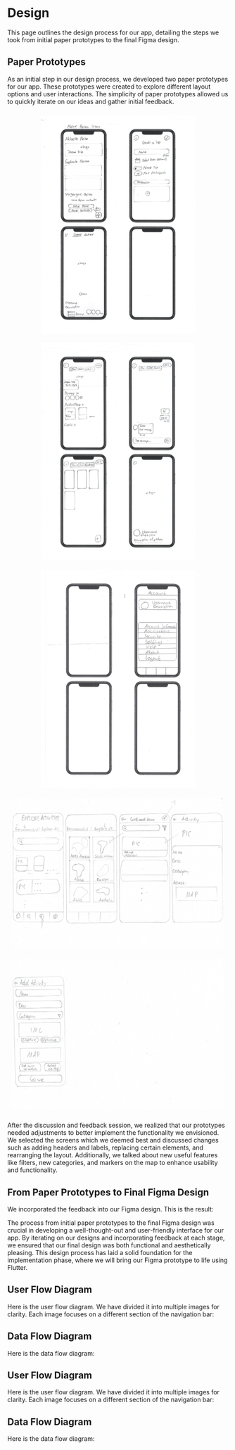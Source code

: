 # Design

This page outlines the design process for our app, detailing the steps we took from initial paper prototypes to the final Figma design.

## Paper Prototypes

As an initial step in our design process, we developed two paper prototypes for our app. These prototypes were created to explore different layout options and user interactions. The simplicity of paper prototypes allowed us to quickly iterate on our ideas and gather initial feedback. 

<div style="display: flex; justify-content: center; flex-wrap: wrap;">
    <div style="text-align: center; margin: 10px;">
        <img src="assets/images/ScanPaper-1.png" alt="ScanPaper-1" style="width: 350px;"/>
    </div>
    <div style="text-align: center; margin: 10px;">
        <img src="assets/images/ScanPaper-2.png" alt="ScanPaper-2" style="width: 350px;"/>
    </div>
    <div style="text-align: center; margin: 10px;">
        <img src="assets/images/ScanPaper-3.png" alt="ScanPaper-3" style="width: 350px;"/>
    </div>
    <div style="text-align: center; margin: 10px;">
        <img src="assets/images/ScanPaper-4.png" alt="ScanPaper-4" style="width: 500px;"/>
    </div>
    <div style="text-align: center; margin: 10px;">
        <img src="assets/images/ScanPaper-5.png" alt="ScanPaper-5" style="width: 500px;"/>
    </div>
</div>


After the discussion and feedback session, we realized that our prototypes needed adjustments to better implement the functionality we envisioned. We selected the screens which we deemed best and discussed changes such as adding headers and labels, replacing certain elements, and rearranging the layout. Additionally, we talked about new useful features like filters, new categories, and markers on the map to enhance usability and functionality.

## From Paper Prototypes to Final Figma Design

We incorporated the feedback into our Figma design. This is the result:



The process from initial paper prototypes to the final Figma design was crucial in developing a well-thought-out and user-friendly interface for our app. By iterating on our designs and incorporating feedback at each stage, we ensured that our final design was both functional and aesthetically pleasing. This design process has laid a solid foundation for the implementation phase, where we will bring our Figma prototype to life using Flutter.

## User Flow Diagram

Here is the user flow diagram. We have divided it into multiple images for clarity. Each image focuses on a different section of the navigation bar:



## Data Flow Diagram

Here is the data flow diagram:


## User Flow Diagram

Here is the user flow diagram. We have divided it into multiple images for clarity. Each image focuses on a different section of the navigation bar:



## Data Flow Diagram

Here is the data flow diagram:



